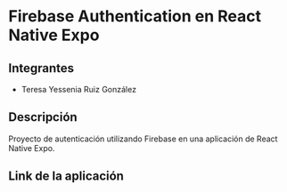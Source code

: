 # Firebase Authentication en React Native Expo

## Integrantes
- Teresa Yessenia Ruiz González 


## Descripción
Proyecto de autenticación utilizando Firebase en una aplicación de React Native Expo.

## Link de la aplicación

